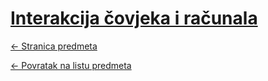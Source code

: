 # [Interakcija čovjeka i računala](https://www.github.com/studosi-fer/ICR)
[<- Stranica predmeta](https://www.fer.unizg.hr/predmet/icr)

[<- Povratak na listu predmeta](https://www.github.com/studosi/FER)
